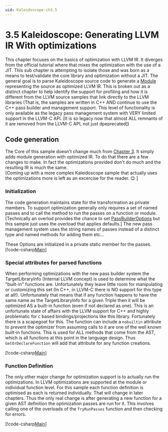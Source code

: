 ```yaml
---
uid: Kaleidoscope-ch3.5
---
```


# 3.5 Kaleidoscope: Generating LLVM IR With optimizations
This chapter focuses on the basics of optimization with LLVM IR. It diverges from the official tutorial
where that mixes the optimization with the use of a JIT. This sub chapter is attempting to isolate those
and was born as a means to test/validate the core library and optimization without a JIT. The general
goal is to parse Kaleidoscope source code to generate a [Module](xref:Ubiquity.NET.Llvm.Module)
representing the source as optimized LLVM IR. This is broken out as a distinct chapter to help
identify the support for profiling and how it is different from the LLVM source samples that
link directly to the LLVM libraries (That is, the samples are written in C++ AND continue to use
the C++ pass builder and management support. This level of functionality is only available as the
legacy pass management system with VERY limited support in the LLVM-C API. [It is so legacy now that
almost ALL remnants of it are removed from the LLVM-C API, not just dpeprecated])

## Code generation
The Core of this sample doesn't change much from [Chapter 3](xref:Kaleidoscope-ch3). It simply adds
module generation with optimized IR. To do that there are a few changes to make. In fact the optimizations
provided don't do much and the resulting IR is much the same.  
[Coming up with a more complex Kaleidoscope
sample that actually uses the optimizations more is left as an excercise for the reader. :wink: ]

### Initialization
The code generation maintains state for the transformation as private members. To support optimization
generally only requires a set of named passes and to call the method to run the passes on a function or
module. [Technically an overlod provides the chance to set [PassBuilderOptions](xref:Ubiquity.NET.Llvm.PassBuilderOptions) but
this sample just uses the overload that applies defaults.] The new pass management system
uses the string names of passes instead of a distinct type and named methods for adding them etc...

These Options are initialized in a private static member for the passes.
[!code-csharp[Main](CodeGenerator.cs#PrivateMembers)]

### Special attributes for parsed functions
When performing optimizations with the new pass builder system the TargetLibraryInfo (Internal LLVM concept) is
used to determine what the "built-in" functions are. Unfortunately they leave little room for manipulating or
customizing this set (In C++, in LLVM-C there is NO support for this type at all!). Unfortunately that means that
if any function happens to have the same name as the TargetLibraryInfo for a given Triple then it will be optimized
AS a built-in function (even if not declared as one). This is an unfortunate state of affairs with the LLVM support
for C++ and highly problematic for `C` based bindings/projections like this library. Fortunately there is a scapegoat
for this. The function can include a `nobuiltin` attribute to prevent the optimizer from assuming calls to it are
one of the well known built-in functions. This is used for ALL methods that come from the AST, which is all functions
at this point in the language design. Thus `GetOrDeclareFunction` will add that attribute for any function creations.

[!code-csharp[Main](CodeGenerator.cs#GetOrDeclareFunction)]


### Function Definition
The only other major change for optimization support is to actually run the optimizations. In LLVM optimizations
are supported at the module or individual function level. For this sample each function definition is optimised
as each is returned individually. That will change in later chapters. Thus the only real change is after generating
a new function for a given AST definition the optimization passes are run for it. This involves calling one of the
overloads of the `TryRunPasses` function and then checking for errors.

[!code-csharp[Main](CodeGenerator.cs#FunctionDefinition)]


